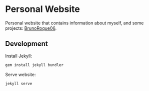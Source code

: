 # Personal Website

Personal website that contains information about myself, and some projects: [BrunoRoque06](https://brunoroque06.github.io).

## Development

Install Jekyll:

```bash
gem install jekyll bundler
```

Serve website:

```bash
jekyll serve
```
